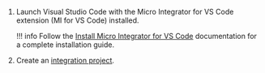 1. Launch Visual Studio Code with the Micro Integrator for VS Code extension (MI for VS Code) installed.

    !!! info
        Follow the [Install Micro Integrator for VS Code](https://mi.docs.wso2.com/en/4.5.0/develop/mi-for-vscode/install-wso2-mi-for-vscode) documentation for a complete installation guide.

2. Create an [integration project](https://mi.docs.wso2.com/en/4.5.0/develop/create-integration-project/).
